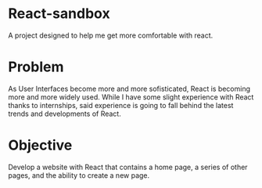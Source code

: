 # React-sandbox
A project designed to help me get more comfortable with react. 

# Problem
As User Interfaces become more and more sofisticated, React is becoming more and more widely used. While I have some slight experience with React thanks to internships, said experience is going to fall behind the latest trends and developments of React. 

# Objective
Develop a website with React that contains a home page, a series of other pages, and the ability to create a new page. 
